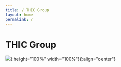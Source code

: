 ```yaml
---
title: / THIC Group
layout: home
permalink: /
---
```


# THIC Group

![](/assets/thic.png){:height="100%" width="100%"}{:align="center"}
